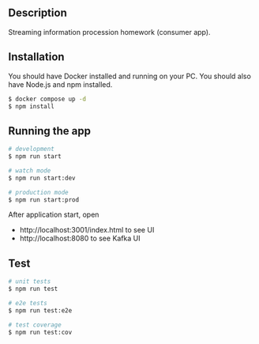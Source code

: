 ## Description

Streaming information procession homework (consumer app).

## Installation

You should have Docker installed and running on your PC. You should also have Node.js and npm installed.

```bash
$ docker compose up -d
$ npm install
```

## Running the app

```bash
# development
$ npm run start

# watch mode
$ npm run start:dev

# production mode
$ npm run start:prod
```

After application start, open
* http://localhost:3001/index.html to see UI
* http://localhost:8080 to see Kafka UI

## Test

```bash
# unit tests
$ npm run test

# e2e tests
$ npm run test:e2e

# test coverage
$ npm run test:cov
```
